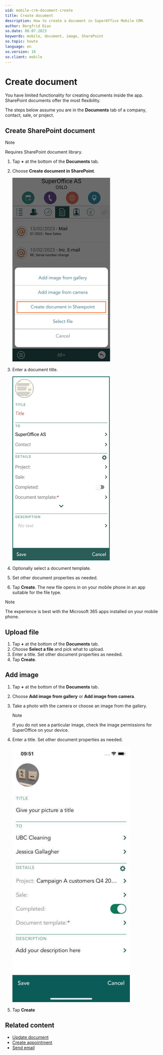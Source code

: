 ```yaml
---
uid: mobile-crm-document-create
title: Create document
description: How to create a document in SuperOffice Mobile CRM.
author: Bergfrid Dias
so.date: 08.07.2023
keywords: mobile, document, image, SharePoint
so.topic: howto
language: en
so.version: 10
so.client: mobile
---
```


# Create document

You have limited functionality for creating documents inside the app. SharePoint documents offer the most flexibility.

The steps below assume you are in the **Documents** tab of a company, contact, sale, or project.

## Create SharePoint document

> [!NOTE]
> Requires SharePoint document library.

1. Tap **+** at the bottom of the **Documents** tab.
2. Choose **Create document in SharePoint**.

    ![Mobile CRM: Add new document menu -app-screen][img6]

3. Enter a document title.

    ![Mobile CRM: Create new SharePoint document screen -app-screen][img7]

4. Optionally select a document template.
5. Set other document properties as needed.
6. Tap **Create**. The new file opens in on your mobile phone in an app suitable for the file type.

> [!NOTE]
> The experience is best with the Microsoft 365 apps installed on your mobile phone.

## Upload file

1. Tap **+** at the bottom of the **Documents** tab.
2. Choose **Select a file** and pick what to upload.
3. Enter a title. Set other document properties as needed.
4. Tap **Create**.

## Add image

1. Tap **+** at the bottom of the **Documents** tab.
2. Choose **Add image from gallery** or **Add image from camera**.
3. Take a photo with the camera or choose an image from the gallery.

    > [!NOTE]
    > If you do not see a particular image, check the image permissions for SuperOffice on your device.

4. Enter a title. Set other document properties as needed.

    ![Mobile CRM: save image -app-screen][img3]

5. Tap **Create**

## Related content

* [Update document][1]
* [Create appointment][2]
* [Send email][3]

<!-- Referenced links -->
[1]: update.md
[2]: ../diary/create-appointment.md
[3]: ../send-email-sms.md

<!-- Referenced images -->
[img3]: media/save-image.jpg
[img6]: ../../../../../release-notes/10.2/mobile/media/mobile-sharepoint-menu.png
[img7]: ../../../../../release-notes/10.2/mobile/media/mobile-sharepoint-create.png
